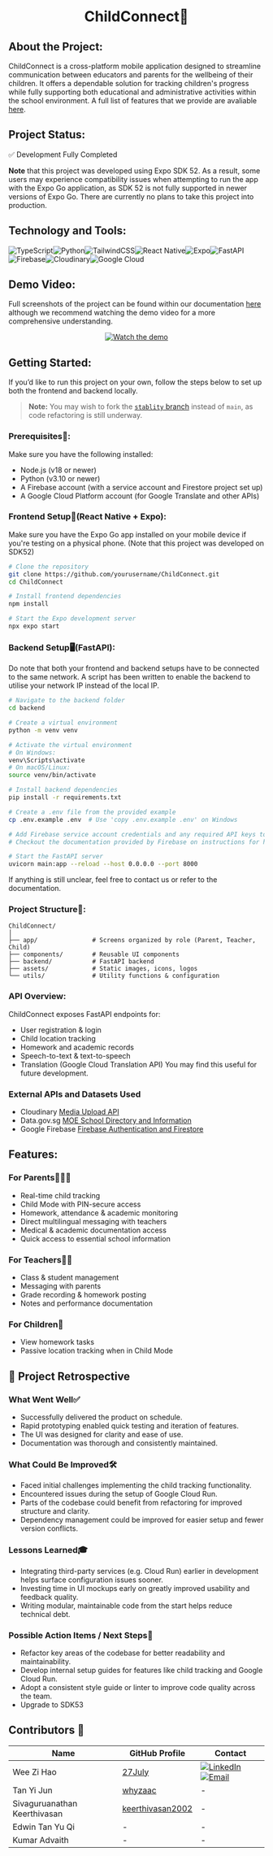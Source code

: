 <h1 align="center">ChildConnect🏫</h1>

## About the Project:
ChildConnect is a cross-platform mobile application designed to streamline communication between educators and parents for the wellbeing of their children. It offers a dependable solution for tracking children's progress while fully supporting both educational and administrative activities within the school environment. A full list of features that we provide are avaliable [here](#features).

## Project Status:
✅ Development Fully Completed

**Note** that this project was developed using Expo SDK 52. As a result, some users may experience compatibility issues when attempting to run the app with the Expo Go application, as SDK 52 is not fully supported in newer versions of Expo Go. There are currently no plans to take this project into production.

## Technology and Tools:
![TypeScript](https://img.shields.io/badge/typescript-%23007ACC.svg?style=plastic&logo=typescript&logoColor=white)![Python](https://img.shields.io/badge/python-3670A0?style=plastic&logo=python&logoColor=ffdd54)![TailwindCSS](https://img.shields.io/badge/tailwindcss-%2338B2AC.svg?style=plastic&logo=tailwind-css&logoColor=white)![React Native](https://img.shields.io/badge/react_native-%2320232a.svg?style=plastic&logo=react&logoColor=%2361DAFB)![Expo](https://img.shields.io/badge/expo-1C1E24?style=plastic&logo=expo&logoColor=#D04A37)![FastAPI](https://img.shields.io/badge/FastAPI-005571?style=plastic&logo=fastapi)![Firebase](https://img.shields.io/badge/Firebase-FFCA28?style=plastic&logo=firebase&logoColor=black)![Cloudinary](https://img.shields.io/badge/Cloudinary-3448C5?style=plastic&logo=cloudinary&logoColor=white)![Google Cloud](https://img.shields.io/badge/Google%20Cloud-4285F4?style=plastic&logo=google-cloud&logoColor=white)
## Demo Video: 
Full screenshots of the project can be found within our documentation [here](https://github.com/27July/ChildConnect/tree/main/ChildConnect-documentation)
although we recommend watching the demo video for a more comprehensive understanding.
<br>
<p align="center">
  <a href="https://www.youtube.com/watch?v=PAgPX3SsDjc">
    <img src="https://img.youtube.com/vi/PAgPX3SsDjc/0.jpg" alt="Watch the demo" />
  </a>
</p>

## Getting Started:
If you’d like to run this project on your own, follow the steps below to set up both the frontend and backend locally.
> **Note:** You may wish to fork the [`stablity` branch](https://github.com/27July/ChildConnect/tree/stablity) instead of `main`, as code refactoring is still underway.

### Prerequisites🔧:
Make sure you have the following installed:
- Node.js (v18 or newer)
- Python (v3.10 or newer)
- A Firebase account (with a service account and Firestore project set up)
- A Google Cloud Platform account (for Google Translate and other APIs)
### Frontend Setup📱(React Native + Expo):
Make sure you have the Expo Go app installed on your mobile device if you're testing on a physical phone. (Note that this project was developed on SDK52)
```bash
# Clone the repository
git clone https://github.com/yourusername/ChildConnect.git
cd ChildConnect

# Install frontend dependencies
npm install

# Start the Expo development server
npx expo start
```
### Backend Setup🖥️(FastAPI):
Do note that both your frontend and backend setups have to be connected to the same network. A script has been written to enable the backend to utilise your network IP instead of the local IP.
```bash
# Navigate to the backend folder
cd backend

# Create a virtual environment
python -m venv venv

# Activate the virtual environment
# On Windows:
venv\Scripts\activate
# On macOS/Linux:
source venv/bin/activate

# Install backend dependencies
pip install -r requirements.txt

# Create a .env file from the provided example
cp .env.example .env  # Use 'copy .env.example .env' on Windows

# Add Firebase service account credentials and any required API keys to the .env file
# Checkout the documentation provided by Firebase on instructions for how to setup firebase

# Start the FastAPI server
uvicorn main:app --reload --host 0.0.0.0 --port 8000
```
If anything is still unclear, feel free to contact us or refer to the documentation.
### Project Structure📁:

```
ChildConnect/
│
├── app/               # Screens organized by role (Parent, Teacher, Child)
├── components/        # Reusable UI components
├── backend/           # FastAPI backend
├── assets/            # Static images, icons, logos
└── utils/             # Utility functions & configuration
```
### API Overview:
ChildConnect exposes FastAPI endpoints for:
- User registration & login
- Child location tracking
- Homework and academic records
- Speech-to-text & text-to-speech
- Translation (Google Cloud Translation API)
You may find this useful for future development.

### External APIs and Datasets Used
- Cloudinary [Media Upload API](https://cloudinary.com/documentation/image_upload_api_reference)
- Data.gov.sg [MOE School Directory and Information](https://data.gov.sg/collections/457/view)
- Google Firebase [Firebase Authentication and Firestore](https://firebase.google.com/docs/auth)

## Features:
### For Parents👨‍👩‍👧
- Real-time child tracking
- Child Mode with PIN-secure access
- Homework, attendance & academic monitoring
- Direct multilingual messaging with teachers
- Medical & academic documentation access
- Quick access to essential school information
### For Teachers👩‍🏫
- Class & student management
- Messaging with parents
- Grade recording & homework posting
- Notes and performance documentation
### For Children🧒
- View homework tasks
- Passive location tracking when in Child Mode

## 🧾 Project Retrospective

### What Went Well✅ 
- Successfully delivered the product on schedule.
- Rapid prototyping enabled quick testing and iteration of features.
- The UI was designed for clarity and ease of use.
- Documentation was thorough and consistently maintained.

### What Could Be Improved🛠️
- Faced initial challenges implementing the child tracking functionality.
- Encountered issues during the setup of Google Cloud Run.
- Parts of the codebase could benefit from refactoring for improved structure and clarity.
- Dependency management could be improved for easier setup and fewer version conflicts.

### Lessons Learned🎓
- Integrating third-party services (e.g. Cloud Run) earlier in development helps surface configuration issues sooner.
- Investing time in UI mockups early on greatly improved usability and feedback quality.
- Writing modular, maintainable code from the start helps reduce technical debt.

### Possible Action Items / Next Steps🔄
- Refactor key areas of the codebase for better readability and maintainability.
- Develop internal setup guides for features like child tracking and Google Cloud Run.
- Adopt a consistent style guide or linter to improve code quality across the team.
- Upgrade to SDK53

## Contributors 👥

| Name                        | GitHub Profile                                   | Contact                                       |
|-----------------------------|--------------------------------------------------|-----------------------------------------------|
| Wee Zi Hao                  | [27July](https://github.com/27July)              | [![LinkedIn](https://img.shields.io/badge/LinkedIn-%230077B5.svg?logo=linkedin&logoColor=white)](https://www.linkedin.com/in/wee-zi-hao) [![Email](https://img.shields.io/badge/Email-D14836?logo=gmail&logoColor=white)](mailto:weezihao@gmail.com) |
| Tan Yi Jun                  | [whyzaac](https://github.com/whyzaac)            | -                                             |
| Sivaguruanathan Keerthivasan | [keerthivasan2002](https://github.com/keerthivasan2002) | -                                             |
| Edwin Tan Yu Qi            | -                                                | -                                             |
| Kumar Advaith              | -                                                | -                                             |
